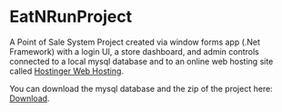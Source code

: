 # EatNRunProject

A Point of Sale System Project created via window forms app (.Net Framework) with a login UI, a store dashboard, and admin controls connected to a local mysql database and to an online web hosting site called [Hostinger Web Hosting](https://hostinger.com).

You can download the mysql database and the zip of the project here: [Download](https://drive.google.com/drive/folders/1vTalDY8WfdShFlxeKRNMNb6Scip5LVOt?usp=sharing).
